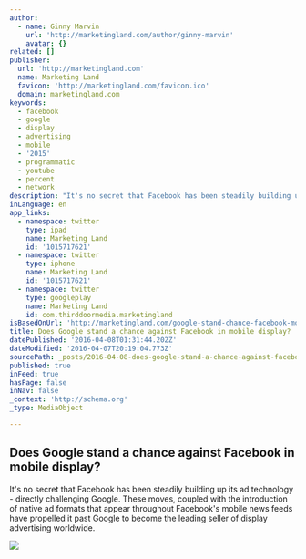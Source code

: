 ```yaml
---
author:
  - name: Ginny Marvin
    url: 'http://marketingland.com/author/ginny-marvin'
    avatar: {}
related: []
publisher:
  url: 'http://marketingland.com'
  name: Marketing Land
  favicon: 'http://marketingland.com/favicon.ico'
  domain: marketingland.com
keywords:
  - facebook
  - google
  - display
  - advertising
  - mobile
  - '2015'
  - programmatic
  - youtube
  - percent
  - network
description: "It's no secret that Facebook has been steadily building up its ad technology - directly challenging Google. These moves, coupled with the introduction of native ad formats that appear throughout Facebook's mobile news feeds have propelled it past Google to become the leading seller of display advertising worldwide."
inLanguage: en
app_links:
  - namespace: twitter
    type: ipad
    name: Marketing Land
    id: '1015717621'
  - namespace: twitter
    type: iphone
    name: Marketing Land
    id: '1015717621'
  - namespace: twitter
    type: googleplay
    name: Marketing Land
    id: com.thirddoormedia.marketingland
isBasedOnUrl: 'http://marketingland.com/google-stand-chance-facebook-mobile-display-171579?mkt_tok=3RkMMJWWfF9wsRonuq7JZKXonjHpfsX74%2B4uUaWzlMI/0ER3fOvrPUfGjI4DTsZiPa%2BTFAwTG5toziV8R7fHK816y9AQWxXm&utm_content=buffer3011f&utm_medium=social&utm_source=linkedin.com&utm_campaign=buffer'
title: Does Google stand a chance against Facebook in mobile display?
datePublished: '2016-04-08T01:31:44.202Z'
dateModified: '2016-04-07T20:19:04.773Z'
sourcePath: _posts/2016-04-08-does-google-stand-a-chance-against-facebook-in-mobile-displa.md
published: true
inFeed: true
hasPage: false
inNav: false
_context: 'http://schema.org'
_type: MediaObject

---
```

<article style=""><h1>Does Google stand a chance against Facebook in mobile display?</h1><p>It's no secret that Facebook has been steadily building up its ad technology - directly challenging Google. These moves, coupled with the introduction of native ad formats that appear throughout Facebook's mobile news feeds have propelled it past Google to become the leading seller of display advertising worldwide.</p><img src="http://marketingland.com/wp-content/ml-loads/2015/10/google-facebook-new1-1920.png" /></article>